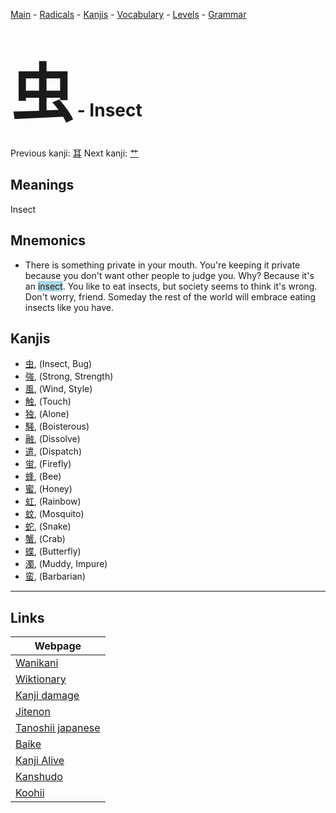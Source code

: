 <style> bigfont {font-size: 100px}</style>
[Main](../README.md) -
[Radicals](../radicals.md) -
[Kanjis](../kanjis.md) -
[Vocabulary](../vocabulary.md) -
[Levels](../levels.md) -
[Grammar](../grammar.md)
# <bigfont> 虫</bigfont> - Insect 

Previous kanji: [耳](耳.md) Next kanji: [艹](艹.md) 

## Meanings
 Insect
## Mnemonics
 * There is something private in your mouth. You're keeping it private because you don't want other people to judge you. Why? Because it's an <span style="background-color:#ADD8E6"> insect</span>. You like to eat insects, but society seems to think it's wrong. Don't worry, friend. Someday the rest of the world will embrace eating insects like you have.


## Kanjis
 * [虫](../kanjis/虫.md), (Insect, Bug)
* [強](../kanjis/強.md), (Strong, Strength)
* [風](../kanjis/風.md), (Wind, Style)
* [触](../kanjis/触.md), (Touch)
* [独](../kanjis/独.md), (Alone)
* [騒](../kanjis/騒.md), (Boisterous)
* [融](../kanjis/融.md), (Dissolve)
* [遣](../kanjis/遣.md), (Dispatch)
* [蛍](../kanjis/蛍.md), (Firefly)
* [蜂](../kanjis/蜂.md), (Bee)
* [蜜](../kanjis/蜜.md), (Honey)
* [虹](../kanjis/虹.md), (Rainbow)
* [蚊](../kanjis/蚊.md), (Mosquito)
* [蛇](../kanjis/蛇.md), (Snake)
* [蟹](../kanjis/蟹.md), (Crab)
* [蝶](../kanjis/蝶.md), (Butterfly)
* [濁](../kanjis/濁.md), (Muddy, Impure)
* [蛮](../kanjis/蛮.md), (Barbarian)



---

## Links 

| Webpage |
| --- |
| [Wanikani          ](https://www.wanikani.com/kanji/虫) |
| [Wiktionary        ](https://en.wiktionary.org/wiki/虫) |
| [Kanji damage      ](http://www.kanjidamage.com/kanji/search?utf8=✓&q=虫) |
| [Jitenon           ](https://jitenon.com/kanji/虫) |
| [Tanoshii japanese ](https://www.tanoshiijapanese.com/dictionary/kanji.cfm?k=虫) |
| [Baike             ](https://baike.baidu.com/item/虫) |
| [Kanji Alive       ](https://app.kanjialive.com/虫) |
| [Kanshudo          ](https://www.kanshudo.com/searchmn?q=虫) |
| [Koohii            ](https://kanji.koohii.com/study/kanji/虫) |
